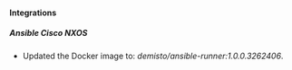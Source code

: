 
#### Integrations

##### Ansible Cisco NXOS

- Updated the Docker image to: *demisto/ansible-runner:1.0.0.3262406*.

